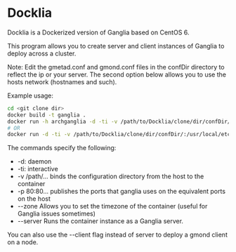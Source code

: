 # Docklia

Docklia is a Dockerized version of Ganglia based on CentOS 6. 

This program allows you to create server and client instances of Ganglia to deploy across a cluster.

Note: Edit the gmetad.conf and gmond.conf files in the confDir directory to reflect the ip or your server. The second option below allows you to use the hosts network (hostnames and such).

Example usage:

```bash
cd <git clone dir>
docker build -t ganglia .
docker run -h archganglia -d -ti -v /path/to/Docklia/clone/dir/confDir/:/usr/local/etc/ -p 80:80 -p 6343:6343/udp -p 8649:8649/udp -p 8649:8649/tcp ganglia --zone Africa/Johannesburg --server
# OR
docker run -d -ti -v /path/to/Docklia/clone/dir/confDir/:/usr/local/etc/ --net=host ganglia --zone Africa/Johannesburg --server
```

The commands specify the following:
- -d:           daemon
- -ti:          interactive
- -v /path/...  binds the configuration directory from the host to the container
- -p 80:80...   publishes the ports that ganglia uses on the equivalent ports on the host
- --zone        Allows you to set the timezone of the container (useful for Ganglia issues sometimes)
- --server      Runs the container instance as a Ganglia server.

You can also use the --client flag instead of server to deploy a gmond client on a node.
